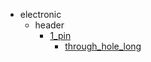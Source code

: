 * electronic
  * header
    * [1_pin](electronic/header/1_pin)
      * [through_hole_long](electronic/header/1_pin/through_hole_long)
